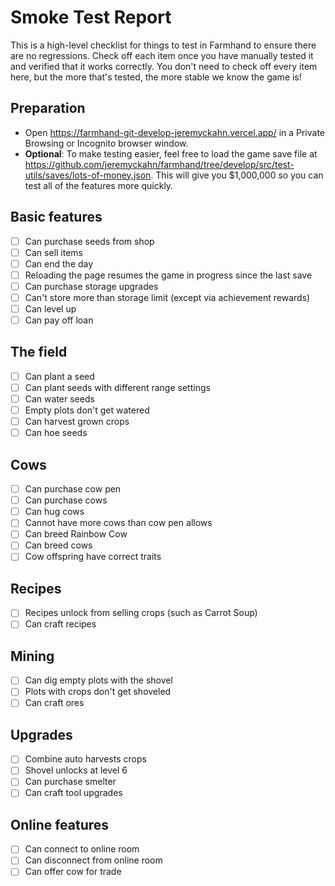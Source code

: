 # Smoke Test Report

This is a high-level checklist for things to test in Farmhand to ensure there are no regressions. Check off each item once you have manually tested it and verified that it works correctly. You don't need to check off every item here, but the more that's tested, the more stable we know the game is!

## Preparation

- Open https://farmhand-git-develop-jeremyckahn.vercel.app/ in a Private Browsing or Incognito browser window.
- **Optional**: To make testing easier, feel free to load the game save file at https://github.com/jeremyckahn/farmhand/tree/develop/src/test-utils/saves/lots-of-money.json. This will give you \$1,000,000 so you can test all of the features more quickly.

## Basic features

- [ ] Can purchase seeds from shop
- [ ] Can sell items
- [ ] Can end the day
- [ ] Reloading the page resumes the game in progress since the last save
- [ ] Can purchase storage upgrades
- [ ] Can't store more than storage limit (except via achievement rewards)
- [ ] Can level up
- [ ] Can pay off loan

## The field

- [ ] Can plant a seed
- [ ] Can plant seeds with different range settings
- [ ] Can water seeds
- [ ] Empty plots don't get watered
- [ ] Can harvest grown crops
- [ ] Can hoe seeds

## Cows

- [ ] Can purchase cow pen
- [ ] Can purchase cows
- [ ] Can hug cows
- [ ] Cannot have more cows than cow pen allows
- [ ] Can breed Rainbow Cow
- [ ] Can breed cows
- [ ] Cow offspring have correct traits

## Recipes

- [ ] Recipes unlock from selling crops (such as Carrot Soup)
- [ ] Can craft recipes

## Mining

- [ ] Can dig empty plots with the shovel
- [ ] Plots with crops don't get shoveled
- [ ] Can craft ores

## Upgrades

- [ ] Combine auto harvests crops
- [ ] Shovel unlocks at level 6
- [ ] Can purchase smelter
- [ ] Can craft tool upgrades

## Online features

- [ ] Can connect to online room
- [ ] Can disconnect from online room
- [ ] Can offer cow for trade

